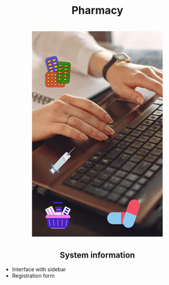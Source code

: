 <h1 align="center">Pharmacy</h1>

<h1 align="center">
<img src= "Image_readme/Projeto_Pharmy.png" width="350" height="550" />
</h1>

<h2 align="center">
System information
</h2>

- Interface with sidebar
- Registration form